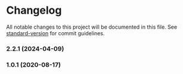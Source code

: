 # Changelog

All notable changes to this project will be documented in this file. See [standard-version](https://github.com/conventional-changelog/standard-version) for commit guidelines.

### 2.2.1 (2024-04-09)

### 1.0.1 (2020-08-17)
